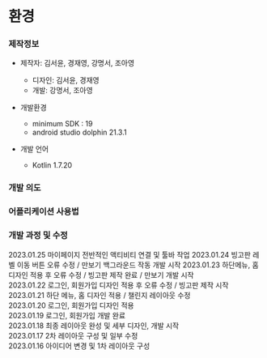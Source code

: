 # 환경

### 제작정보
- 제작자: 김서윤, 경재영, 강명서, 조아영
  - 디자인: 김서윤, 경재영
  - 개발: 강명서, 조아영  
  
- 개발환경
  - minimum SDK : 19
  - android studio dolphin 21.3.1
  
- 개발 언어
  - Kotlin 1.7.20
  
### 개발 의도

### 어플리케이션 사용법

### 개발 과정 및 수정
2023.01.25 마이페이지 전반적인 액티비티 연결 및 툴바 작업
2023.01.24 빙고판 레벨 이동 버튼 오류 수정 / 만보기 백그라운드 작동 개발 시작
2023.01.23 하단메뉴, 홈 디자인 적용 후 오류 수정 / 빙고판 제작 완료 / 만보기 개발 시작        
2023.01.22 로그인, 회원가입 디자인 적용 후 오류 수정 / 빙고판 제작 시작     
2023.01.21 하단 메뉴, 홈 디자인 적용 / 챌린지 레이아웃 수정    
2023.01.20 로그인, 회원가입 디자인 적용          
2023.01.19 로그인, 회원가입 개발 완료      
2023.01.18 최종 레이아웃 완성 및 세부 디자인, 개발 시작        
2023.01.17 2차 레이아웃 구성 및 일부 수정     
2023.01.16 아이디어 변경 및 1차 레이아웃 구성    
